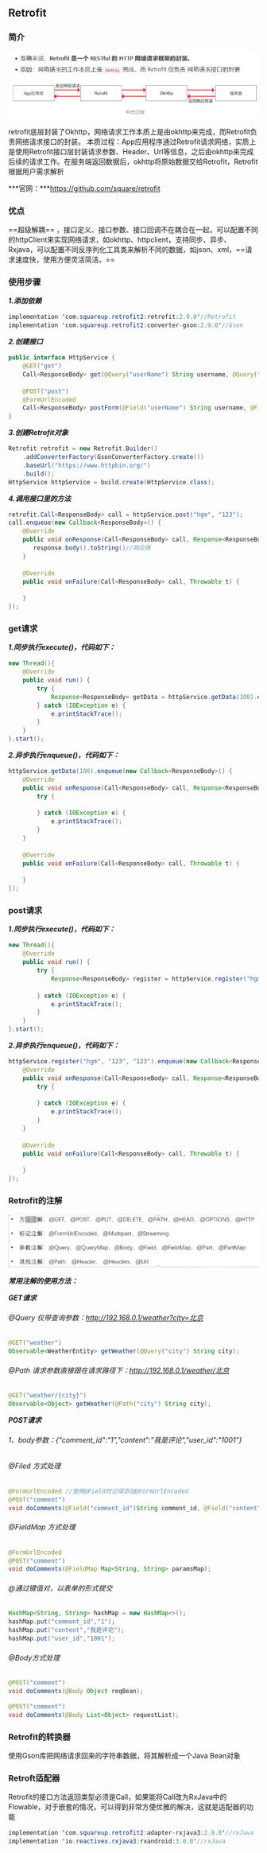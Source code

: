 ## Retrofit

### 简介

![](Retrofit/image-20220422141936691.png)

retrofit底层封装了Okhttp，网络请求工作本质上是由okhttp来完成，而Retrofit负责网络请求接口的封装。
本质过程：App应用程序通过Retrofit请求网络，实质上是使用Retrofit接口层封装请求参数、Header、Url等信息，之后由okhttp来完成后续的请求工作。在服务端返回数据后，okhttp将原始数据交给Retrofit，Retrofit根据用户需求解析

***官网：***https://github.com/square/retrofit



### 优点

==超级解耦== ，接口定义、接口参数、接口回调不在耦合在一起，可以配置不同的httpClient来实现网络请求，如okhttp、httpclient，支持同步、异步、Rxjava，可以配置不同反序列化工具类来解析不同的数据，如json、xml，==请求速度快，使用方便灵活简洁。==



### 使用步骤

***1.添加依赖***

```java
implementation 'com.squareup.retrofit2:retrofit:2.9.0'//Retrofit
implementation 'com.squareup.retrofit2:converter-gson:2.9.0'//Gson
```

***2.创建接口***

```java
public interface HttpService {
    @GET("get")
	Call<ResponseBody> get(@Query("userName") String username, @Query("password") String pwd);

	@POST("post")
	@FormUrlEncoded
	Call<ResponseBody> postForm(@Field("userName") String username, @Field("password") String pwd);
}
```

***3.创建Retrofit对象***

```java
Retrofit retrofit = new Retrofit.Builder()
    .addConverterFactory(GsonConverterFactory.create())
    .baseUrl("https://www.httpbin.org/")
    .build();
HttpService httpService = build.create(HttpService.class);
```

***4.调用接口里的方法***

```java
retrofit.Call<ResponseBody> call = httpService.post("hgm", "123");
call.enqueue(new Callback<ResponseBody>() {
    @Override
    public void onResponse(Call<ResponseBody> call, Response<ResponseBody> response) {
       response.body().toString()//响应体
    }

    @Override
    public void onFailure(Call<ResponseBody> call, Throwable t) {

    }
});
```



### get请求

***1.同步执行execute()，代码如下：***

```java
new Thread(){
    @Override
    public void run() {
        try {
            Response<ResponseBody> getData = httpService.getData(100).execute();
        } catch (IOException e) {
            e.printStackTrace();
        }
    }
}.start();
```

***2.异步执行enqueue()，代码如下：***

```java
httpService.getData(100).enqueue(new Callback<ResponseBody>() {
    @Override
    public void onResponse(Call<ResponseBody> call, Response<ResponseBody> response) {
        try {
            
        } catch (IOException e) {
            e.printStackTrace();
        }
    }

    @Override
    public void onFailure(Call<ResponseBody> call, Throwable t) {

    }
});
```



### post请求

***1.同步执行execute()，代码如下：***

```java
new Thread(){
    @Override
    public void run() {
        try {
            Response<ResponseBody> register = httpService.register("hgm", "123", "123").execute();

        } catch (IOException e) {
            e.printStackTrace();
        }
    }
}.start();
```

***2.异步执行enqueue()，代码如下：***

```java
httpService.register("hgm", "123", "123").enqueue(new Callback<ResponseBody>() {
    @Override
    public void onResponse(Call<ResponseBody> call, Response<ResponseBody> response) {
        try {

        } catch (IOException e) {
            e.printStackTrace();
        }
    }

    @Override
    public void onFailure(Call<ResponseBody> call, Throwable t) {

    }
});
```



### Retrofit的注解

![](Retrofit/image-20220425105447902.png)

***常用注解的使用方法：***

***GET请求***

###### @Query 仅带查询参数：http://192.168.0.1/weather?city=北京

```java
@GET("weather")
Observable<WeatherEntity> getWeather(@Query("city") String city);
```

###### @Path 请求参数直接跟在请求路径下：http://192.168.0.1/weather/北京

```java
@GET("weather/{city}")
Observable<Object> getWeather(@Path("city") String city);
```

***POST请求***

###### 1、body参数：{"comment_id":"1","content":"我是评论","user_id":"1001"}

###### @Filed 方式处理 

```java
@FormUrlEncoded //使用@Field时记得添加@FormUrlEncoded
@POST("comment")
void doComments(@Field("comment_id")String comment_id, @Field("content")String content, @Field("user_id") String user_id);
```

###### @FieldMap 方式处理

```java
@FormUrlEncoded
@POST("comment")
void doComments(@FieldMap Map<String, String> paramsMap);
```

###### @通过键值对，以表单的形式提交

```java
HashMap<String, String> hashMap = new HashMap<>();
hashMap.put("comment_id","1");
hashMap.put("content","我是评论");
hashMap.put("user_id","1001");
```

###### @Body方式处理

```java
@POST("comment")
void doComments(@Body Object reqBean);
```

```java
@POST("comment")
void doComments(@Body List<Object> requestList);
```





### Retrofit的转换器

使用Gson库把网络请求回来的字符串数据，将其解析成一个Java Bean对象

### Retroft适配器

Retrofit的接口方法返回类型必须是Call，如果能将Call改为RxJava中的Flowable，对于嵌套的情况，可以得到非常方便优雅的解决，这就是适配器的功能

```java
implementation 'com.squareup.retrofit2:adapter-rxjava3:2.9.0'//rxJava
implementation 'io.reactivex.rxjava3:rxandroid:3.0.0'//rxJava
```

